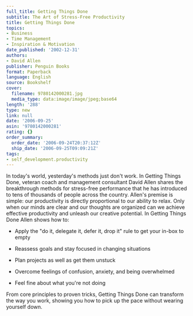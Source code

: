```yaml
---
full_title: Getting Things Done
subtitle: The Art of Stress-Free Productivity
title: Getting Things Done
topics:
- Business
- Time Management
- Inspiration & Motivation
date_published: '2002-12-31'
authors:
- David Allen
publisher: Penguin Books
format: Paperback
language: English
source: Bookshelf
cover:
  filename: 9780142000281.jpg
  media_type: data:image/image/jpeg;base64
length: '288'
type: new
link: null
date: '2006-09-25'
asin: '9780142000281'
rating: {}
order_summary:
  order_date: '2006-09-24T20:37:12Z'
  ship_date: '2006-09-25T09:09:21Z'
tags:
- self_development.productivity
---
```

In today's world, yesterday's methods just don't work. In Getting Things Done, veteran coach and management consultant David Allen shares the breakthrough methods for stress-free performance that he has introduced to tens of thousands of people across the country. Allen's premise is simple: our productivity is directly proportional to our ability to relax. Only when our minds are clear and our thoughts are organized can we achieve effective productivity and unleash our creative potential. In Getting Things Done Allen shows how to:

* Apply the "do it, delegate it, defer it, drop it" rule to get your in-box to empty

* Reassess goals and stay focused in changing situations

* Plan projects as well as get them unstuck

* Overcome feelings of confusion, anxiety, and being overwhelmed

* Feel fine about what you're not doing

From core principles to proven tricks, Getting Things Done can transform the way you work, showing you how to pick up the pace without wearing yourself down.
